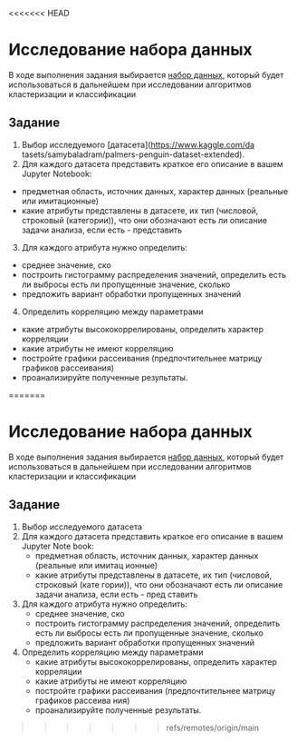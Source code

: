 <<<<<<< HEAD
# Исследование набора данных

В ходе выполнения задания выбирается [набор данных](https://www.kaggle.com/datasets/samybaladram/palmers-penguin-dataset-extended), который будет использоваться в дальнейшем при исследовании алгоритмов кластеризации и классификации

## Задание
1. Выбор исследуемого [датасета](https://www.kaggle.com/da    tasets/samybaladram/palmers-penguin-dataset-extended). 
2. Для каждого датасета представить краткое его описание в вашем Jupyter Notebook: 
  - предметная область, источник данных, характер данных (реальные или имитационные)
  - какие атрибуты представлены в датасете, их тип (числовой, строковый (категории)), что они обозначают есть ли описание задачи анализа, если есть - представить
3. Для каждого атрибута нужно определить:
  - среднее значение, ско
  - построить гистограмму распределения значений, определить есть ли выбросы 
есть ли пропущенные значение, сколько
  - предложить вариант обработки пропущенных значений
4. Определить корреляцию между параметрами
  - какие атрибуты высококоррелированы, определить характер корреляции 
  - какие атрибуты не имеют корреляцию
  - постройте графики рассеивания (предпочтительнее матрицу графиков рассеивания)
  - проанализируйте полученные результаты.

=======
  # Исследование набора данных

 В ходе выполнения задания выбирается [набор данных](https://www.kaggle.com/datasets/samybaladram/palmers-penguin-dataset-extended), который будет использоваться в дальнейшем при исследовании алгоритмов кластеризации и классификации
 
 ## Задание
1. Выбор исследуемого датасета
2. Для каждого датасета представить краткое его описание в вашем Jupyter Note    book:
    - предметная область, источник данных, характер данных (реальные или имитац    ионные)
    - какие атрибуты представлены в датасете, их тип (числовой, строковый (кате    гории)), что они обозначают есть ли описание задачи анализа, если есть - пред    ставить
3. Для каждого атрибута нужно определить:
    - среднее значение, ско
    - построить гистограмму распределения значений, определить есть ли выбросы есть ли пропущенные значение, сколько
    - предложить вариант обработки пропущенных значений
4. Определить корреляцию между параметрами
    - какие атрибуты высококоррелированы, определить характер корреляции
    - какие атрибуты не имеют корреляцию
    - постройте графики рассеивания (предпочтительнее матрицу графиков рассеива    ния)
    - проанализируйте полученные результаты.
>>>>>>> refs/remotes/origin/main
